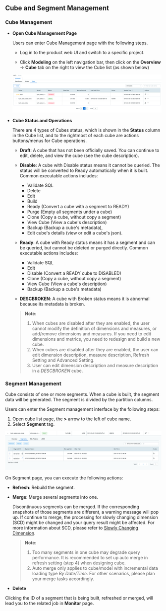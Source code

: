 ## Cube and Segment Management

### Cube Management

* **Open Cube Management Page**

  Users can enter Cube Management page with the following steps.

  * Log in to the product web UI and switch to a specific project.

  * Click **Modeling** on the left navigation bar, then click on the **Overview** -> **Cube** tab on the right to view the Cube list (as shown below)

  ![cube draft](images/cube_segment_manage/draft_action_en.png)

* **Cube Status and Operations**

  There are 4 types of Cubes status, which is shown in the **Status** column in the Cube list, and to the rightmost of each cube are actions buttons/menus for Cube operations.
  * **Draft**: A cube that has not been officially saved. You can continue to edit, delete, and view the cube (see the cube description).
  * **Disable**: A cube with Disable status means it cannot be queried. The status will be converted to Ready automatically when it is built. Common executable actions includes:

    * Validate SQL
    * Delete
    * Edit
    * Build 
    * Ready (Convert a cube with a segment to READY)
    * Purge (Empty all segments under a cube)
    * Clone (Copy a cube, without copy a segment)
    * View Cube (View a cube's description)
    * Backup (Backup a cube's metadata), 
    * Edit cube's details (view or edit a cube's json).

  * **Ready**: A cube with Ready status means it has a segment and can be queried, but cannot be deleted or purged directly. Common executable actions includes: 

    * Validate SQL
    * Edit
    * Disable (Convert a READY cube to DISABLED) 
    * Clone (Copy a cube, without copy a segment) 
    * View Cube (View a cube's description) 
    * Backup (Backup a cube's metadata) 
  * **DESCBROKEN**: A cube with Broken status means it is abnormal because its metadata is broken.

  > **Note:**
  >
  > 1. When cubes are disabled after they are enabled, the user cannot modify the definition of dimensions and measures, or add/remove dimensions and measures. If you need to edit dimensions and metrics, you need to redesign and build a new cube.
  > 2. When cubes are disabled after they are enabled,  the user can edit dimension description, measure description, Refresh Setting and Advanced Setting.
  > 3. User can edit dimension description and measure description in a *DESCBROKEN* cube.



### Segment Management

Cube consists of one or more segments. When a cube is built, the segment data will be generated. The segment is divided by the partition columns.

Users can enter the Segment management interface by the following steps:

1. Open cube list page, the **>** arrow to the left of cube name.
2. Select **Segment** tag.

![build cube](images/cube_segment_manage/build_segment_en.png)

On Segment page, you can execute the following actions: 

- **Refresh**: Rebuild the segment.

- **Merge**: Merge several segments into one.

  Discontinuous segments can be merged. If the corresponding snapshots of those segments are different, a warning message will pop up. If continue to merge, the processing for slowly changing dimension (SCD) might be changed and your query result might be affected. For more information about SCD, please refer to [Slowly Changing Dimension](model_design/slowly_changing_dimension.en.md).

  > **Note:** 
  >
  > 1. Too many segments in one cube may degrade query performance. It is recommended to set up auto merge in refresh setting (step 4) when designing cube.
  > 2. Auto merge only applies to cube/model with incremental data loading type *By Date/Time*. For other scenarios, please plan your merge tasks accordingly.

- **Delete**

Clicking the ID of a segment that is being built, refreshed or merged, will lead you to the related job in **Monitor** page.

